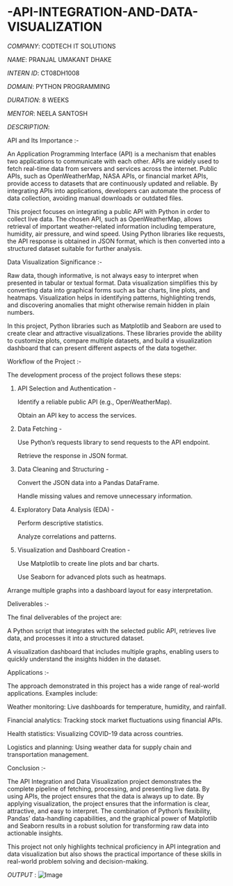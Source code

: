 # -API-INTEGRATION-AND-DATA-VISUALIZATION

*COMPANY*: CODTECH IT SOLUTIONS

*NAME*: PRANJAL UMAKANT DHAKE

*INTERN ID*: CT08DH1008

*DOMAIN*: PYTHON PROGRAMMING

*DURATION*: 8 WEEKS

*MENTOR*: NEELA SANTOSH 

*DESCRIPTION*:

API and Its Importance :-

An Application Programming Interface (API) is a mechanism that enables two applications to communicate with each other. APIs are widely used to fetch real-time data from servers and services across the internet. Public APIs, such as OpenWeatherMap, NASA APIs, or financial market APIs, provide access to datasets that are continuously updated and reliable. By integrating APIs into applications, developers can automate the process of data collection, avoiding manual downloads or outdated files.

This project focuses on integrating a public API with Python in order to collect live data. The chosen API, such as OpenWeatherMap, allows retrieval of important weather-related information including temperature, humidity, air pressure, and wind speed. Using Python libraries like requests, the API response is obtained in JSON format, which is then converted into a structured dataset suitable for further analysis.

Data Visualization Significance :-

Raw data, though informative, is not always easy to interpret when presented in tabular or textual format. Data visualization simplifies this by converting data into graphical forms such as bar charts, line plots, and heatmaps. Visualization helps in identifying patterns, highlighting trends, and discovering anomalies that might otherwise remain hidden in plain numbers.

In this project, Python libraries such as Matplotlib and Seaborn are used to create clear and attractive visualizations. These libraries provide the ability to customize plots, compare multiple datasets, and build a visualization dashboard that can present different aspects of the data together.

Workflow of the Project :-

The development process of the project follows these steps:

 1. API Selection and Authentication -

    Identify a reliable public API (e.g., OpenWeatherMap).

    Obtain an API key to access the services.

 2. Data Fetching -

    Use Python’s requests library to send requests to the API endpoint.

    Retrieve the response in JSON format.

 3. Data Cleaning and Structuring -

    Convert the JSON data into a Pandas DataFrame.

    Handle missing values and remove unnecessary information.

 4. Exploratory Data Analysis (EDA) -

    Perform descriptive statistics.

    Analyze correlations and patterns.

5. Visualization and Dashboard Creation -

   Use Matplotlib to create line plots and bar charts.

   Use Seaborn for advanced plots such as heatmaps.

Arrange multiple graphs into a dashboard layout for easy interpretation.

Deliverables :-

The final deliverables of the project are:

A Python script that integrates with the selected public API, retrieves live data, and processes it into a structured dataset.

A visualization dashboard that includes multiple graphs, enabling users to quickly understand the insights hidden in the dataset.

Applications :-

The approach demonstrated in this project has a wide range of real-world applications. Examples include:

Weather monitoring: Live dashboards for temperature, humidity, and rainfall.

Financial analytics: Tracking stock market fluctuations using financial APIs.

Health statistics: Visualizing COVID-19 data across countries.

Logistics and planning: Using weather data for supply chain and transportation management.

Conclusion :-

The API Integration and Data Visualization project demonstrates the complete pipeline of fetching, processing, and presenting live data. By using APIs, the project ensures that the data is always up to date. By applying visualization, the project ensures that the information is clear, attractive, and easy to interpret. The combination of Python’s flexibility, Pandas’ data-handling capabilities, and the graphical power of Matplotlib and Seaborn results in a robust solution for transforming raw data into actionable insights.

This project not only highlights technical proficiency in API integration and data visualization but also shows the practical importance of these skills in real-world problem solving and decision-making.

*OUTPUT* :
![Image](https://github.com/user-attachments/assets/12fa047c-607e-4b62-b129-b06cbd3515e8)
